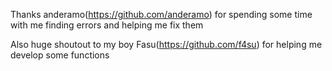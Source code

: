 Thanks anderamo(https://github.com/anderamo) for spending some time with me finding errors and helping me fix them

Also huge shoutout to my boy Fasu(https://github.com/f4su) for helping me develop some functions
